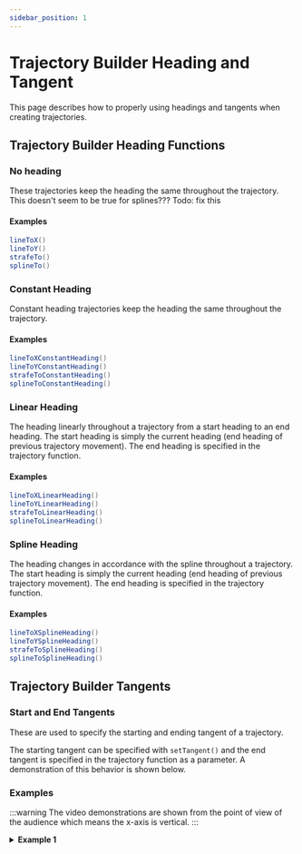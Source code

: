 ```yaml
---
sidebar_position: 1
---
```


# Trajectory Builder Heading and Tangent
This page describes how to properly using headings and tangents when creating trajectories.

## Trajectory Builder Heading Functions

### No heading
These trajectories keep the heading the same throughout the trajectory. This doesn't seem to be true for splines??? Todo: fix this

#### Examples
```java
lineToX()
lineToY()
strafeTo()
splineTo()
```

### Constant Heading
Constant heading trajectories keep the heading the same throughout the trajectory.

#### Examples
```java
lineToXConstantHeading()
lineToYConstantHeading()
strafeToConstantHeading()
splineToConstantHeading()
```

### Linear Heading
The heading linearly throughout a trajectory from a start heading to an end heading. The start heading is simply the current heading (end heading of previous trajectory movement). The end heading is specified in the trajectory function.

#### Examples
```java
lineToXLinearHeading()
lineToYLinearHeading()
strafeToLinearHeading()
splineToLinearHeading()
```

### Spline Heading
The heading changes in accordance with the spline throughout a trajectory. The start heading is simply the current heading (end heading of previous trajectory movement). The end heading is specified in the trajectory function.

#### Examples
```java
lineToXSplineHeading()
lineToYSplineHeading()
strafeToSplineHeading()
splineToSplineHeading()
```

## Trajectory Builder Tangents
### Start and End Tangents
These are used to specify the starting and ending tangent of a trajectory.

The starting tangent can be specified with `setTangent()` and the end tangent is specified in the trajectory function as a parameter. A demonstration of this behavior is shown below.


### Examples

:::warning
The video demonstrations are shown from the point of view of the audience which means the x-axis is vertical.
:::

<details>
  <summary><strong>Example 1</strong></summary>

  ```java
  // Specify a starting pose - coordinate (0,0) facing forward
  Pose2d beginPose = new Pose2d(0.0, 0.0, Math.toRadians(45.0));

  // Create an instance of the Mecanum Drive class
  MecanumDrive drive = new MecanumDrive(hardwareMap, beginPose);

  // Create variables to store the Trajectory and Action
  TrajectoryActionBuilder traj;
  Action trajAction;

  // Create a Trajectory
  traj = drive.actionBuilder(drive.pose)
  // Put your functions here
  .splineToSplineHeading(new Pose2d(-50.0, 50.0, Math.toRadians(0.0)), Math.toRadians(-90.0))

  // Create an action that follows the created trajectory
  trajAction = traj.build()

  // Run the action
  Actions.runBlocking(trajAction);
  ```
  <video controls src="https://rr-playground-server.brott.dev/f05701f3-2d3e-4e69-8311-4eaa8926320d.mp4" title="Title" height="400px"></video>
  ### Explanation
  This function moves to the coordinates (-50, 50) with an end heading of `Math.toRadians(0.0)` and an end tangent of `Math.toRadians(-90.0)`. When a begin tangent, the current heading is used. In this case that is the heading stored in `beginPose` which is `Math.toRadians(45.0)`.
  ```java
  .splineToSplineHeading(new Pose2d(-50.0, 50.0, Math.toRadians(0.0)), Math.toRadians(-90.0))
  ```
</details>